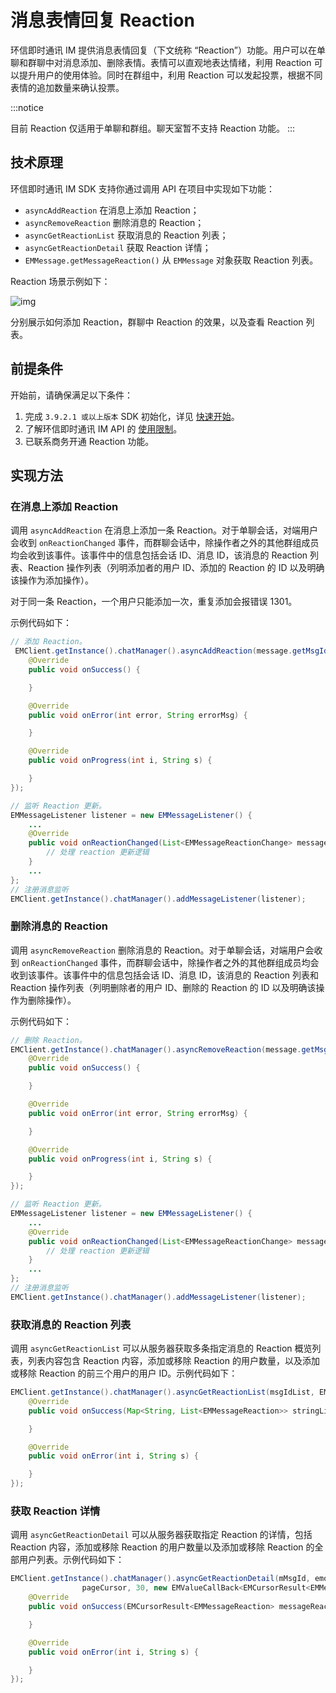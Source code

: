 # 消息表情回复 Reaction

<Toc />

环信即时通讯 IM 提供消息表情回复（下文统称 “Reaction”）功能。用户可以在单聊和群聊中对消息添加、删除表情。表情可以直观地表达情绪，利用 Reaction 可以提升用户的使用体验。同时在群组中，利用 Reaction 可以发起投票，根据不同表情的追加数量来确认投票。

:::notice

目前 Reaction 仅适用于单聊和群组。聊天室暂不支持 Reaction 功能。
:::

## 技术原理

环信即时通讯 IM SDK 支持你通过调用 API 在项目中实现如下功能：

- `asyncAddReaction` 在消息上添加 Reaction；
- `asyncRemoveReaction` 删除消息的 Reaction；
- `asyncGetReactionList` 获取消息的 Reaction 列表；
- `asyncGetReactionDetail` 获取 Reaction 详情；
- `EMMessage.getMessageReaction()` 从 `EMMessage` 对象获取 Reaction 列表。

Reaction 场景示例如下：

![img](/images/android/reactions.png)

分别展示如何添加 Reaction，群聊中 Reaction 的效果，以及查看 Reaction 列表。

## 前提条件

开始前，请确保满足以下条件：

1. 完成 `3.9.2.1 或以上版本` SDK 初始化，详见 [快速开始](quickstart.html)。
2. 了解环信即时通讯 IM API 的 [使用限制](/product/limitation.html)。
3. 已联系商务开通 Reaction 功能。

## 实现方法

### 在消息上添加 Reaction

调用 `asyncAddReaction` 在消息上添加一条 Reaction。对于单聊会话，对端用户会收到 `onReactionChanged` 事件，而群聊会话中，除操作者之外的其他群组成员均会收到该事件。该事件中的信息包括会话 ID、消息 ID，该消息的 Reaction 列表、Reaction 操作列表（列明添加者的用户 ID、添加的 Reaction 的 ID 以及明确该操作为添加操作）。

对于同一条 Reaction，一个用户只能添加一次，重复添加会报错误 1301。

示例代码如下：

```Java
// 添加 Reaction。
 EMClient.getInstance().chatManager().asyncAddReaction(message.getMsgId(), reaction, new EMCallBack() {
    @Override
    public void onSuccess() {

    }

    @Override
    public void onError(int error, String errorMsg) {

    }

    @Override
    public void onProgress(int i, String s) {

    }
});

// 监听 Reaction 更新。
EMMessageListener listener = new EMMessageListener() {
    ...
    @Override
    public void onReactionChanged(List<EMMessageReactionChange> messageReactionChangeList) {
        // 处理 reaction 更新逻辑
    }
    ...
};
// 注册消息监听
EMClient.getInstance().chatManager().addMessageListener(listener);
```

### 删除消息的 Reaction

调用 `asyncRemoveReaction` 删除消息的 Reaction。对于单聊会话，对端用户会收到 `onReactionChanged` 事件，而群聊会话中，除操作者之外的其他群组成员均会收到该事件。该事件中的信息包括会话 ID、消息 ID，该消息的 Reaction 列表和 Reaction 操作列表（列明删除者的用户 ID、删除的 Reaction 的 ID 以及明确该操作为删除操作）。

示例代码如下：

```Java
// 删除 Reaction。
EMClient.getInstance().chatManager().asyncRemoveReaction(message.getMsgId(), reaction, new EMCallBack() {
    @Override
    public void onSuccess() {

    }

    @Override
    public void onError(int error, String errorMsg) {

    }

    @Override
    public void onProgress(int i, String s) {

    }
});

// 监听 Reaction 更新。
EMMessageListener listener = new EMMessageListener() {
    ...
    @Override
    public void onReactionChanged(List<EMMessageReactionChange> messageReactionChangeList) {
        // 处理 reaction 更新逻辑
    }
    ...
};
// 注册消息监听
EMClient.getInstance().chatManager().addMessageListener(listener);
```

### 获取消息的 Reaction 列表

调用 `asyncGetReactionList` 可以从服务器获取多条指定消息的 Reaction 概览列表，列表内容包含 Reaction 内容，添加或移除 Reaction 的用户数量，以及添加或移除 Reaction 的前三个用户的用户 ID。示例代码如下：

```Java
EMClient.getInstance().chatManager().asyncGetReactionList(msgIdList, EMMessage.ChatType.Chat, groupId, new EMValueCallBack<Map<String, List<EMMessageReaction>>>() {
    @Override
    public void onSuccess(Map<String, List<EMMessageReaction>> stringListMap) {

    }

    @Override
    public void onError(int i, String s) {

    }
});
```

### 获取 Reaction 详情

调用 `asyncGetReactionDetail` 可以从服务器获取指定 Reaction 的详情，包括 Reaction 内容，添加或移除 Reaction 的用户数量以及添加或移除 Reaction 的全部用户列表。示例代码如下：

```Java
EMClient.getInstance().chatManager().asyncGetReactionDetail(mMsgId, emojiconId,
                pageCursor, 30, new EMValueCallBack<EMCursorResult<EMMessageReaction>>() {
    @Override
    public void onSuccess(EMCursorResult<EMMessageReaction> messageReactionCursorResult) {

    }

    @Override
    public void onError(int i, String s) {

    }
});
```
